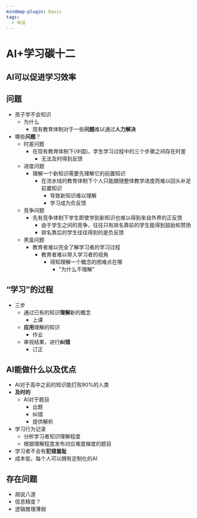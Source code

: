 ```yaml
---
mindmap-plugin: basic
tags:
  - 毕设
---
```


# AI+学习碳十二

## AI可以促进学习效率

## 问题
- 孩子学不会知识
	- 为什么
		- 现有教育体制对于一些**问题**难以通过**人力解决**
- 哪些**问题**？
	- 时差问题
		- 在现有教育体制下(中国)，学生学习过程中的三个步骤之间存在时差
			- 无法及时得到反馈
	- 进度问题
		- 理解一个新知识需要先理解它的前置知识
			- 在流水线的教育体制下个人只能跟随整体教学进度而难以回头补足前置知识
				- 导致新知识难以理解
				- 学习成为负反馈
	- 竞争问题
		- 先有竞争体制下学生即使学到新知识也难以得到来自外界的正反馈
			- 由于学生之间的竞争，往往只有排名靠前的学生能得到鼓励和赞扬
			- 排名靠后的学生往往得到的是负反馈
	- 黑盒问题
		- 教育者难以完全了解学习者的学习过程
			- 教育者难以带入学习者的视角
				- 得知理解一个概念的困难点在哪
					- "为什么不理解"

## “学习”的过程
- 三步
	- 通过已有的知识**理解**新的概念
		- 上课
	- **应用**理解的知识
		- 作业
	- 审视结果，进行**纠错**
		- 订正

## AI**能做什么**以及**优点**
- AI对于高中之前的知识能打败90%的人类
- **及时的**
	- AI对于题目
		- 出题
		- 纠错
		- 提供解析
- 学习行为记录
	- 分析学习者知识理解程度
	- 根据理解程度发布对应难度梯度的题目
- 学习者不会有**犯错羞耻**
- 成本低，每个人可以拥有定制化的AI

## 存在问题
- 胡说八道
- 信息精度？
- 逻辑推理薄弱